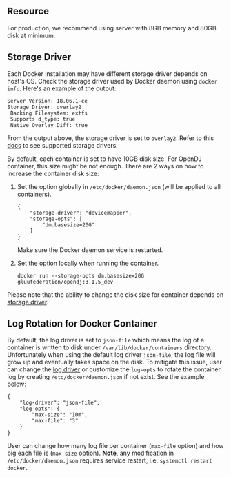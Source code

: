 ## Resource

For production, we recommend using server with 8GB memory and 80GB disk at minimum.

## Storage Driver

Each Docker installation may have different storage driver depends on host's OS. Check the storage driver used by Docker daemon using `docker info`. Here's an example of the output:

```
Server Version: 18.06.1-ce
Storage Driver: overlay2
 Backing Filesystem: extfs
 Supports d_type: true
 Native Overlay Diff: true
```

From the output above, the storage driver is set to `overlay2`. Refer to this [docs](https://docs.docker.com/storage/storagedriver/select-storage-driver/) to see supported storage drivers.

By default, each container is set to have 10GB disk size. For OpenDJ container, this size might be not enough. There are 2 ways on how to increase the container disk size:

1.  Set the option globally in `/etc/docker/daemon.json` (will be applied to all containers).

    ```
    {
        "storage-driver": "devicemapper",
        "storage-opts": [
            "dm.basesize=20G"
        ]
    }
    ```

    Make sure the Docker daemon service is restarted.

2.  Set the option locally when running the container.

    ```
    docker run --storage-opts dm.basesize=20G gluufederation/opendj:3.1.5_dev
    ```

Please note that the ability to change the disk size for container depends on [storage driver](https://docs.docker.com/storage/storagedriver/select-storage-driver/).

## Log Rotation for Docker Container

By default, the log driver is set to `json-file` which means the log of a container is written to disk under `/var/lib/docker/containers` directory.
Unfortunately when using the default log driver `json-file`, the log file will grow up and eventually takes space on the disk.
To mitigate this issue, user can change the [log driver](https://docs.docker.com/config/containers/logging/configure/) or customize the `log-opts` to rotate the container log by creating `/etc/docker/daemon.json` if not exist. See the example below:

```
{
    "log-driver": "json-file",
    "log-opts": {
        "max-size": "10m",
        "max-file": "3"
    }
}
```

User can change how many log file per container (`max-file` option) and how big each file is (`max-size` option).
__Note__, any modification in `/etc/docker/daemon.json` requires service restart, i.e. `systemctl restart docker`.
